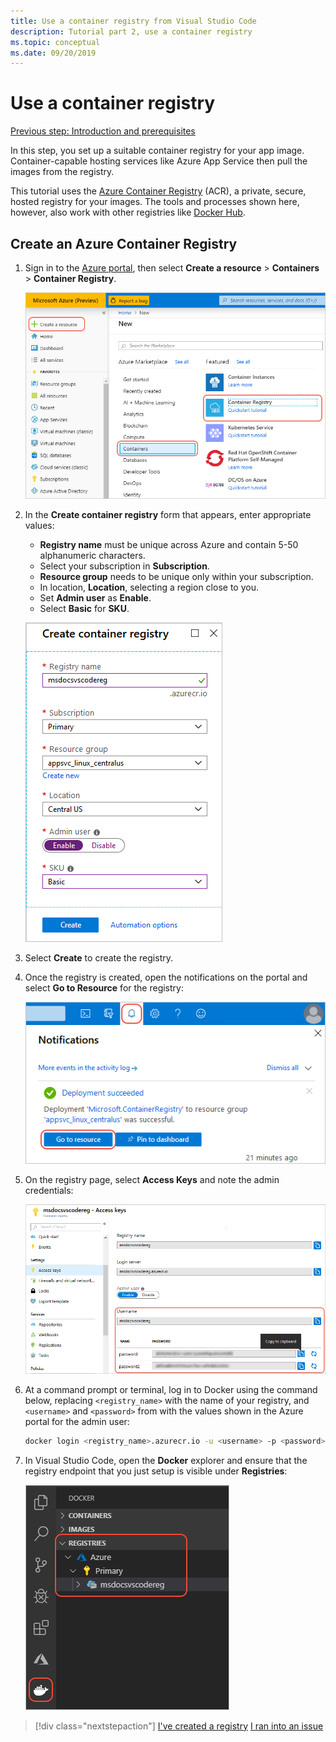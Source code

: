 ```yaml
---
title: Use a container registry from Visual Studio Code
description: Tutorial part 2, use a container registry
ms.topic: conceptual
ms.date: 09/20/2019
---
```


# Use a container registry

[Previous step: Introduction and prerequisites](tutorial-vscode-docker-node-01.md)

In this step, you set up a suitable container registry for your app image. Container-capable hosting services like Azure App Service then pull the images from the registry.

This tutorial uses the [Azure Container Registry](https://azure.microsoft.com/services/container-registry/) (ACR), a private, secure, hosted registry for your images. The tools and processes shown here, however, also work with other registries like [Docker Hub](https://hub.docker.com/).

## Create an Azure Container Registry

1. Sign in to the [Azure portal](https://portal.azure.com), then select **Create a resource** > **Containers** > **Container Registry**.

    ![Creating a container registry on the Azure portal](media/deploy-containers/portal-01.png)

1. In the **Create container registry** form that appears, enter appropriate values:

    - **Registry name** must be unique across Azure and contain 5-50 alphanumeric characters.
    - Select your subscription in **Subscription**.
    - **Resource group** needs to be unique only within your subscription.
    - In location, **Location**, selecting a region close to you.
    - Set **Admin user** as **Enable**.
    - Select **Basic** for **SKU**.

    ![Values for the container registry form](media/deploy-containers/portal-02.png)

1. Select **Create** to create the registry.

1. Once the registry is created, open the notifications on the portal and select **Go to Resource** for the registry:

    ![Opening the newly created registry resource](media/deploy-containers/portal-03.png)

1. On the registry page, select **Access Keys** and note the admin credentials:

    ![Registry credentials for the registry on the Azure portal](media/deploy-containers/portal-04.png)

1. At a command prompt or terminal, log in to Docker using the command below, replacing `<registry_name>` with the name of your registry, and `<username>` and `<password>` from with the values shown in the Azure portal for the admin user:

    ```bash
    docker login <registry_name>.azurecr.io -u <username> -p <password>
    ```

1. In Visual Studio Code, open the **Docker** explorer and ensure that the registry endpoint that you just setup is visible under **Registries**:

    ![Verifying that the registry appears in the Docker explorer](media/deploy-containers/registries.png)

> [!div class="nextstepaction"]
> [I've created a registry](tutorial-vscode-docker-node-03.md) [I ran into an issue](https://www.research.net/r/PWZWZ52?tutorial=docker-extension&step=create-registry)
